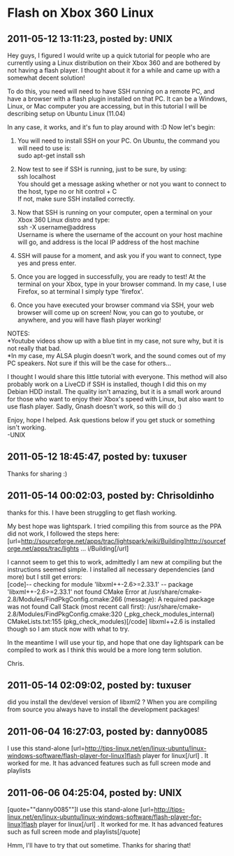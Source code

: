 # Flash on Xbox 360 Linux

## 2011-05-12 13:11:23, posted by: UNIX

Hey guys, I figured I would write up a quick tutorial for people who are currently using a Linux distribution on their Xbox 360 and are bothered by not having a flash player. I thought about it for a while and came up with a somewhat decent solution!   
   
 To do this, you need will need to have SSH running on a remote PC, and have a browser with a flash plugin installed on that PC. It can be a Windows, Linux, or Mac computer you are accessing, but in this tutorial I will be describing setup on Ubuntu Linux (11.04)  
   
 In any case, it works, and it's fun to play around with :D Now let's begin:  
   
 1. You will need to install SSH on your PC. On Ubuntu, the command you will need to use is:  
 sudo apt-get install ssh  
   
 2. Now test to see if SSH is running, just to be sure, by using:  
 ssh localhost  
 You should get a message asking whether or not you want to connect to the host, type no or hit control + C  
 If not, make sure SSH installed correctly.  
   
 3. Now that SSH is running on your computer, open a terminal on your Xbox 360 Linux distro and type:  
 ssh -X username@address  
 Username is where the username of the account on your host machine will go, and address is the local IP address of the host machine  
   
 4. SSH will pause for a moment, and ask you if you want to connect, type yes and press enter.  
   
 5. Once you are logged in successfully, you are ready to test! At the terminal on your Xbox, type in your browser command. In my case, I use Firefox, so at terminal I simply type 'firefox'.  
   
 6. Once you have executed your browser command via SSH, your web browser will come up on screen! Now, you can go to youtube, or anywhere, and you will have flash player working!  
   
 NOTES:   
 *Youtube videos show up with a blue tint in my case, not sure why, but it is not really that bad.  
 *In my case, my ALSA plugin doesn't work, and the sound comes out of my PC speakers. Not sure if this will be the case for others...  
   
 I thought I would share this little tutorial with everyone. This method will also probably work on a LiveCD if SSH is installed, though I did this on my Debian HDD install. The quality isn't amazing, but it is a small work around for those who want to enjoy their Xbox's speed with Linux, but also want to use flash player. Sadly, Gnash doesn't work, so this will do :)  
   
 Enjoy, hope I helped. Ask questions below if you get stuck or something isn't working.  
 -UNIX

## 2011-05-12 18:45:47, posted by: tuxuser

Thanks for sharing :)

## 2011-05-14 00:02:03, posted by: Chrisoldinho

thanks for this. I have been struggling to get flash working.  
   
 My best hope was lightspark. I tried compiling this from source as the PPA did not work, I followed the steps here: [url=http://sourceforge.net/apps/trac/lightspark/wiki/Building]http://sourceforge.net/apps/trac/lights ... i/Building[/url]  
   
 I cannot seem to get this to work, admittedly I am new at compiling but the instructions seemed simple. I installed all necessary dependencies (and more) but I still get errors:  
 [code]-- checking for module 'libxml++-2.6>=2.33.1' -- package 'libxml++-2.6>=2.33.1' not found CMake Error at /usr/share/cmake-2.8/Modules/FindPkgConfig.cmake:266 (message): A required package was not found Call Stack (most recent call first): /usr/share/cmake-2.8/Modules/FindPkgConfig.cmake:320 (\_pkg\_check\_modules\_internal) CMakeLists.txt:155 (pkg\_check\_modules)[/code] libxml++2.6 is installed though so I am stuck now with what to try.  
   
 In the meantime I will use your tip, and hope that one day lightspark can be compiled to work as I think this would be a more long term solution.  
   
 Chris.

## 2011-05-14 02:09:02, posted by: tuxuser

did you install the dev/devel version of libxml2 ? When you are compiling from source you always have to install the development packages!

## 2011-06-04 16:27:03, posted by: danny0085

I use this stand-alone [url=http://tips-linux.net/en/linux-ubuntu/linux-windows-software/flash-player-for-linux]flash player for linux[/url] . It worked for me. It has advanced features such as full screen mode and playlists

## 2011-06-06 04:25:04, posted by: UNIX

[quote=""danny0085""]I use this stand-alone [url=http://tips-linux.net/en/linux-ubuntu/linux-windows-software/flash-player-for-linux]flash player for linux[/url] . It worked for me. It has advanced features such as full screen mode and playlists[/quote]  
   
 Hmm, I'll have to try that out sometime. Thanks for sharing that!